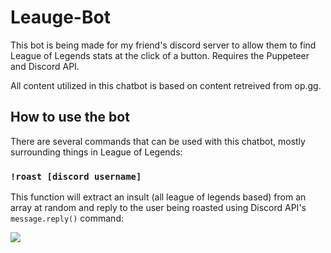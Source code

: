 # Leauge-Bot
This bot is being made for my friend's discord server to allow them to find League of Legends stats at the click of a button. Requires the Puppeteer and Discord API.

All content utilized in this chatbot is based on content retreived from op.gg.

## How to use the bot

There are several commands that can be used with this chatbot, mostly surrounding things in League of Legends:



### `!roast [discord username]`

This function will extract an insult (all league of legends based) from an array at random and reply to the user being roasted using Discord API's `message.reply()` command:

![](sample_images/filename%20roast.png)

